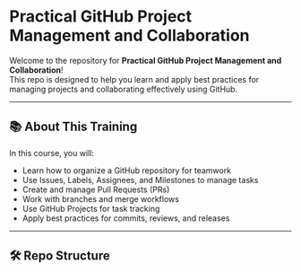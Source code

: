# Practical GitHub Project Management and Collaboration

Welcome to the repository for **Practical GitHub Project Management and Collaboration**!  
This repo is designed to help you learn and apply best practices for managing projects and collaborating effectively using GitHub.

---

## 📚 About This Training

In this course, you will:

- Learn how to organize a GitHub repository for teamwork
- Use Issues, Labels, Assignees, and Milestones to manage tasks
- Create and manage Pull Requests (PRs)
- Work with branches and merge workflows
- Use GitHub Projects for task tracking
- Apply best practices for commits, reviews, and releases

---

## 🛠️ Repo Structure
